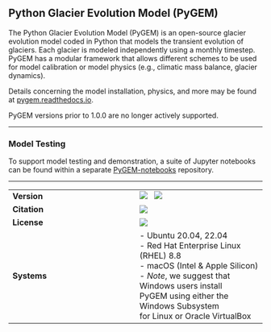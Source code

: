 ## Python Glacier Evolution Model (PyGEM)

The Python Glacier Evolution Model (PyGEM) is an open-source glacier evolution model coded in Python that models the transient evolution of glaciers. Each glacier is modeled independently using a monthly timestep. PyGEM has a modular framework that allows different schemes to be used for model calibration or model physics (e.g., climatic mass balance, glacier dynamics).

Details concerning the model installation, physics, and more may be found at [pygem.readthedocs.io](https://pygem.readthedocs.io/en/latest/).

PyGEM versions prior to 1.0.0 are no longer actively supported.

***

### Model Testing

To support model testing and demonstration, a suite of Jupyter notebooks can be found within a separate [PyGEM-notebooks](https://github.com/PyGEM-Community/PyGEM-notebooks) repository. 

***

<table style="width: 100%;">
  <tr>
    <td style="width: 50%;"><b>Version</b></td>
    <td style="width: 50%;">
      <a href="https://pypi.python.org/pypi/pygem"><img src="https://img.shields.io/pypi/v/pygem.svg"></a>
      &nbsp;
      <a href="https://pypi.python.org/pypi/pygem"><img src="https://img.shields.io/pypi/pyversions/pygem.svg"></a>
    </td>
  </tr>
  <tr>
    <td style="width: 50%;"><b>Citation</b></td>
    <td style="width: 50%;">
      <a href="https://www.science.org/doi/10.1126/science.abo1324"><img src="https://img.shields.io/badge/citation-Rounce%20et%20al.%20(2023;%20Science)-orange.svg"></a>
    </td>
  </tr>
  <tr>
    <td style="width: 50%;"><b>License</b></td>
    <td style="width: 50%;">
      <a href="https://github.com/PyGEM-Community/PyGEM/blob/master/LICENSE.txt"><img src="https://img.shields.io/pypi/l/pygem.svg"></a>
    </td>
  </tr>
  <tr>
    <td style="width: 50%;"><b>Systems</b></td>
    <td style="width: 50%;">
      - Ubuntu 20.04, 22.04 <br>
      - Red Hat Enterprise Linux (RHEL) 8.8 <br>
      - macOS (Intel & Apple Silicon) <br>
      - <em>Note</em>, we suggest that Windows users install<br>PyGEM using either the Windows Subsystem<br>for Linux or Oracle VirtualBox
    </td>
  </tr>
</table>
